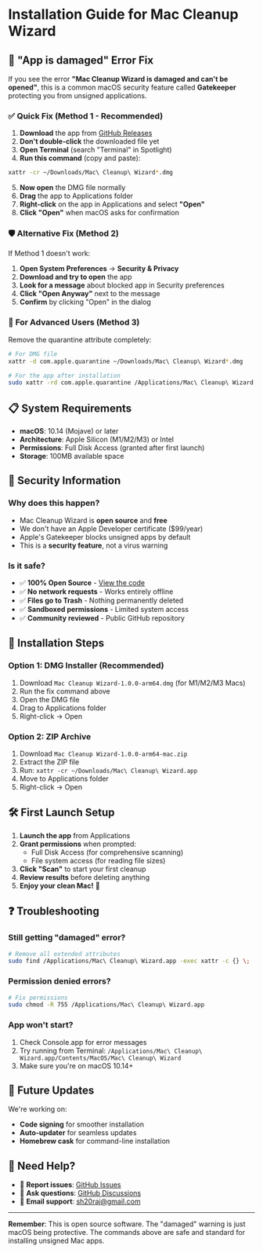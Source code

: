 # Installation Guide for Mac Cleanup Wizard

## 🚨 "App is damaged" Error Fix

If you see the error **"Mac Cleanup Wizard is damaged and can't be opened"**, this is a common macOS security feature called **Gatekeeper** protecting you from unsigned applications.

### ✅ **Quick Fix (Method 1 - Recommended)**

1. **Download** the app from [GitHub Releases](https://github.com/SH20RAJ/mac-cleanup-wizard/releases/tag/v1.0.0)
2. **Don't double-click** the downloaded file yet
3. **Open Terminal** (search "Terminal" in Spotlight)
4. **Run this command** (copy and paste):

```bash
xattr -cr ~/Downloads/Mac\ Cleanup\ Wizard*.dmg
```

5. **Now open** the DMG file normally
6. **Drag** the app to Applications folder
7. **Right-click** on the app in Applications and select **"Open"**
8. **Click "Open"** when macOS asks for confirmation

### 🛡️ **Alternative Fix (Method 2)**

If Method 1 doesn't work:

1. **Open System Preferences** → **Security & Privacy**
2. **Download and try to open** the app
3. **Look for a message** about blocked app in Security preferences
4. **Click "Open Anyway"** next to the message
5. **Confirm** by clicking "Open" in the dialog

### 🔧 **For Advanced Users (Method 3)**

Remove the quarantine attribute completely:

```bash
# For DMG file
xattr -d com.apple.quarantine ~/Downloads/Mac\ Cleanup\ Wizard*.dmg

# For the app after installation
sudo xattr -rd com.apple.quarantine /Applications/Mac\ Cleanup\ Wizard.app
```

## 📋 **System Requirements**

- **macOS**: 10.14 (Mojave) or later
- **Architecture**: Apple Silicon (M1/M2/M3) or Intel
- **Permissions**: Full Disk Access (granted after first launch)
- **Storage**: 100MB available space

## 🔐 **Security Information**

### Why does this happen?
- Mac Cleanup Wizard is **open source** and **free**
- We don't have an Apple Developer certificate ($99/year)
- Apple's Gatekeeper blocks unsigned apps by default
- This is a **security feature**, not a virus warning

### Is it safe?
- ✅ **100% Open Source** - [View the code](https://github.com/sh20raj/mac-cleanup-wizard)
- ✅ **No network requests** - Works entirely offline
- ✅ **Files go to Trash** - Nothing permanently deleted
- ✅ **Sandboxed permissions** - Limited system access
- ✅ **Community reviewed** - Public GitHub repository

## 🚀 **Installation Steps**

### Option 1: DMG Installer (Recommended)
1. Download `Mac Cleanup Wizard-1.0.0-arm64.dmg` (for M1/M2/M3 Macs)
2. Run the fix command above
3. Open the DMG file
4. Drag to Applications folder
5. Right-click → Open

### Option 2: ZIP Archive
1. Download `Mac Cleanup Wizard-1.0.0-arm64-mac.zip`
2. Extract the ZIP file
3. Run: `xattr -cr ~/Downloads/Mac\ Cleanup\ Wizard.app`
4. Move to Applications folder
5. Right-click → Open

## 🛠️ **First Launch Setup**

1. **Launch the app** from Applications
2. **Grant permissions** when prompted:
   - Full Disk Access (for comprehensive scanning)
   - File system access (for reading file sizes)
3. **Click "Scan"** to start your first cleanup
4. **Review results** before deleting anything
5. **Enjoy your clean Mac!** 🎉

## ❓ **Troubleshooting**

### Still getting "damaged" error?
```bash
# Remove all extended attributes
sudo find /Applications/Mac\ Cleanup\ Wizard.app -exec xattr -c {} \;
```

### Permission denied errors?
```bash
# Fix permissions
sudo chmod -R 755 /Applications/Mac\ Cleanup\ Wizard.app
```

### App won't start?
1. Check Console.app for error messages
2. Try running from Terminal: `/Applications/Mac\ Cleanup\ Wizard.app/Contents/MacOS/Mac\ Cleanup\ Wizard`
3. Make sure you're on macOS 10.14+

## 🔄 **Future Updates**

We're working on:
- **Code signing** for smoother installation
- **Auto-updater** for seamless updates
- **Homebrew cask** for command-line installation

## 💬 **Need Help?**

- 🐛 **Report issues**: [GitHub Issues](https://github.com/sh20raj/mac-cleanup-wizard/issues)
- 💬 **Ask questions**: [GitHub Discussions](https://github.com/sh20raj/mac-cleanup-wizard/discussions)
- 📧 **Email support**: sh20raj@gmail.com

---

**Remember**: This is open source software. The "damaged" warning is just macOS being protective. The commands above are safe and standard for installing unsigned Mac apps.
